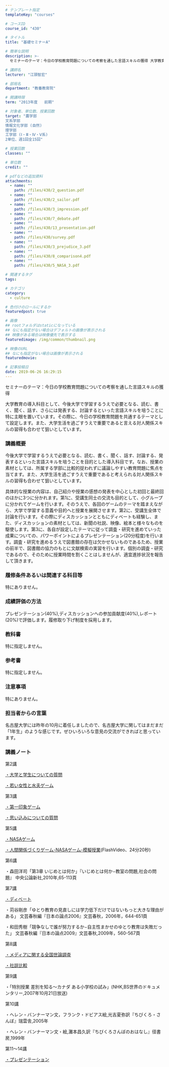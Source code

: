```yaml
---
# テンプレート指定
templateKey: "courses"

# コースID
course_id: "430"

# タイトル
title: "基礎セミナーA"

# 簡単な説明
description: >-
  セミナーのテーマ：今日の学校教育問題についての考察を通した言語スキルの獲得 大学教育の導入科目として、今後大学で学習するうえで必要となる、読む、書く、聞く、話す、さらには発表する、討論するといった言...

# 講師名
lecturer: "江頭智宏"

# 部局名
department: "教養教育院"

# 開講時限
term: "2013年度	前期"

# 対象者、単位数、授業回数
target: "農学部 
文系学部 
情報文化学部 (自然) 
理学部 
工学部 (Ⅰ・Ⅲ・Ⅳ・Ⅴ系)
2単位、週1回全15回"

# 授業回数
classes: ""

# 単位数
credit: ""

# pdfなどの追加資料
attachments: 
  - name: "" 
    path: /files/430/2_question.pdf
  - name: "" 
    path: /files/430/2_sailor.pdf
  - name: "" 
    path: /files/430/3_impression.pdf
  - name: "" 
    path: /files/430/7_debate.pdf
  - name: "" 
    path: /files/430/13_presentation.pdf
  - name: "" 
    path: /files/430/survey.pdf
  - name: "" 
    path: /files/430/3_prejudice_3.pdf
  - name: "" 
    path: /files/430/8_comparison4.pdf
  - name: "" 
    path: /files/430/5_NASA_3.pdf

# 関連するタグ
tags:

# カテゴリ
category:
  - culture

# 色付けのロールにするか
featuredpost: true

# 画像
## rootフォルダはstaticになっている
## なにも指定がない場合はデフォルトの画像が表示される
## 映像がある場合は映像優先で表示する
featuredimage: /img/common/thumbnail.png

# 映像のURL
## なにも指定がない場合は画像が表示される
featuredmovie: 

# 記事投稿日
date: 2019-06-26 16:29:15
---
```


セミナーのテーマ：今日の学校教育問題についての考察を通した言語スキルの獲得

大学教育の導入科目として、今後大学で学習するうえで必要となる、読む、書く、聞く、話す、さらには発表する、討論するといった言語スキルを培うことに特に主眼を置いています。その際に、今日の学校教育問題を共通するテーマとして設定します。また、大学生活を過ごすうえで重要であると言える対人関係スキルの習得も合わせて狙いとしています。

### 講義概要

今後大学で学習するうえで必要となる、読む、書く、聞く、話す、討論する、発表するといった言語スキルを培うことを目的とした導入科目です。なお、授業の素材としては、所属する学部に比較的捉われずに議論しやすい教育問題に焦点を当てます。また、大学生活を過ごすうえで重要であると考えられる対人関係スキルの習得も合わせて狙いとしています。

具体的な授業の内容は、自己紹介や授業の感想の発表を中心とした初回と最終回のほかに3つに分かれます。第1に、受講生同士の交流も目的として、小グループに分かれてゲームを行います。そのうえで、各回のゲームのテーマを踏まえながら、大学で学習する意義や目的へと授業を展開させます。第2に、受講生全体で討論を行います。その際にディスカッションとともにディベートも経験し、また、ディスカッションの素材としては、新聞の社説、映像、絵本と様々なものを駆使します。第3に、各自が設定したテーマに従って調査・研究を進めていった成果についての、パワーポイントによるプレゼンテーション(20分程度)を行います。調査・研究を進めるうえで図書館の存在は欠かせないものであるため、授業の前半で、図書館の協力のもとに文献検索の実習を行います。個別の調査・研究であるので、そのために授業時間を割くことはしませんが、適宜進捗状況を報告して頂きます。

### 履修条件あるいは関連する科目等

特にありません。

### 成績評価の方法

プレゼンテーション(40%),ディスカッションへの参加貢献度(40%),レポート(20%)で評価します。履修取り下げ制度を採用します。

### 教科書

特に指定しません。

### 参考書

特に指定しません。

### 注意事項

特にありません。

### 担当者からの言葉

名古屋大学には昨年の10月に着任しましたので、名古屋大学に関してはまだまだ「1年生」のような感じです。ぜひいろいろな意見の交流ができればと思っています。

### 講義ノート

第2講

[・大学と学生についての質問](/files/430/2_question.pdf) 

[・若い女性と水夫ゲーム](/files/430/2_sailor.pdf) 

第3講

[・第一印象ゲーム](/files/430/3_impression.pdf) 

[・思い込みについての質問](/files/430/3_prejudice_3.pdf) 

第5講

[・NASAゲーム](/files/430/5_NASA_3.pdf) 

[・人間関係づくりゲーム-NASAゲーム-模擬授業][1](FlashVideo、24分20秒)

第6講

・森田洋司「第3章 いじめとは何か」『いじめとは何か−教室の問題,社会の問題』 中央公論新社,2010年,65-113頁

第7講

[・ディベート](/files/430/7_debate.pdf) 

・苅谷剛彦「ゆとり教育の見直しには学力低下だけではないもっと大きな理由が ある」 文芸春秋編『日本の論点2006』文芸春秋，2006年，644-651頁

・和田秀樹「競争なしで誰が努力するか−自主性まかせのゆとり教育は失敗だった」 文芸春秋編『日本の論点2009』文芸春秋,2009年，560-567頁

第8講

[・メディアに関する全国世論調査](/files/430/survey.pdf) 

[・社説比較](/files/430/8_comparison4.pdf) 

第9講

・「特別授業 差別を知る〜カナダ ある小学校の試み」(NHK,BS世界のドキュメンタリー,2007年10月21日放送)

第10講

・ヘレン・バンナーマン文，フランク・ドビアス絵,光吉夏弥訳『ちびくろ・さんぼ』瑞雲舎,2005年

・ヘレン・バンナーマン文・絵,灘本昌久訳『ちびくろさんぼのおはなし』径書房,1999年

第11〜14講

[・プレゼンテーション](/files/430/13_presentation.pdf) 

[1]: https://nuvideo.media.nagoya-u.ac.jp/embed/5f1e068e5e9c470ed54ec094d30e29169e2237fa

